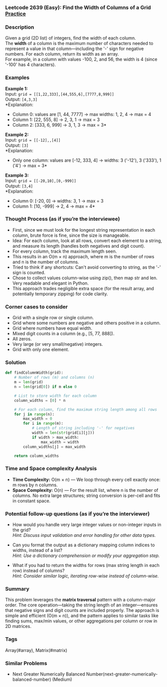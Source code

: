 ### Leetcode 2639 (Easy): Find the Width of Columns of a Grid [Practice](https://leetcode.com/problems/find-the-width-of-columns-of-a-grid)

### Description  
Given a grid (2D list) of integers, find the width of each column.  
The **width** of a column is the maximum number of characters needed to represent a value in that column—including the '-' sign for negative numbers. For each column, return its width as an array.  
For example, in a column with values -100, 2, and 56, the width is 4 (since '-100' has 4 characters).

### Examples  

**Example 1:**  
Input: `grid = [[1,22,333],[44,555,6],[7777,8,999]]`  
Output: `[4,3,3]`  
*Explanation:  
- Column 0: values are [1, 44, 7777] → max widths: 1, 2, 4 → max = 4  
- Column 1: [22, 555, 8] → 2, 3, 1 → max = 3  
- Column 2: [333, 6, 999] → 3, 1, 3 → max = 3*

**Example 2:**  
Input: `grid = [[-12],,[4]]`  
Output: `[3]`  
*Explanation:  
- Only one column: values are [-12, 333, 4] → widths: 3 ('-12'), 3 ('333'), 1 ('4') → max = 3*

**Example 3:**  
Input: `grid = [[-20,10],[0,-999]]`  
Output: `[3,4]`  
*Explanation:  
- Column 0: [-20, 0] → widths: 3, 1 → max = 3  
- Column 1: [10, -999] → 2, 4 → max = 4*

### Thought Process (as if you’re the interviewee)  
- First, since we must look for the longest string representation in each column, brute force is fine, since the size is manageable.
- Idea: For each column, look at all rows, convert each element to a string, and measure its length (handles both negatives and digit count).
- For every column, track the maximum length seen.
- This results in an O(m × n) approach, where m is the number of rows and n is the number of columns.
- Tried to think if any shortcuts: Can't avoid converting to string, as the '-' sign is counted.
- Chose to collect values column-wise using zip(), then map str and len. Very readable and elegant in Python.
- This approach trades negligible extra space (for the result array, and potentially temporary zipping) for code clarity.

### Corner cases to consider  
- Grid with a single row or single column.
- Grid where some numbers are negative and others positive in a column.
- Grid where numbers have equal width.
- Mixed digit counts in a column (e.g., [5, 77, 888]).
- All zeros.
- Very large (or very small/negative) integers.
- Grid with only one element.

### Solution

```python
def findColumnWidth(grid):
    # Number of rows (m) and columns (n)
    m = len(grid)
    n = len(grid[0]) if m else 0

    # List to store width for each column
    column_widths = [0] * n

    # For each column, find the maximum string length among all rows
    for j in range(n):
        max_width = 0
        for i in range(m):
            # Length of string including '-' for negatives
            width = len(str(grid[i][j]))
            if width > max_width:
                max_width = width
        column_widths[j] = max_width

    return column_widths
```

### Time and Space complexity Analysis  

- **Time Complexity:** O(m × n) — We loop through every cell exactly once: m rows by n columns.
- **Space Complexity:** O(n) — For the result list, where n is the number of columns. No extra large structures; string conversion is per-cell and fits in constant space.

### Potential follow-up questions (as if you’re the interviewer)  

- How would you handle very large integer values or non-integer inputs in the grid?  
  *Hint: Discuss input validation and error handling for other data types.*

- Can you format the output as a dictionary mapping column indices to widths, instead of a list?  
  *Hint: Use a dictionary comprehension or modify your aggregation step.*

- What if you had to return the widths for rows (max string length in each row) instead of columns?  
  *Hint: Consider similar logic, iterating row-wise instead of column-wise.*

### Summary
This problem leverages the **matrix traversal** pattern with a column-major order. The core operation—taking the string length of an integer—ensures that negative signs and digit counts are included properly. The approach is simple and efficient (O(m × n)), and the pattern applies to similar tasks like finding sums, max/min values, or other aggregations per column or row in 2D matrices.

### Tags
Array(#array), Matrix(#matrix)

### Similar Problems
- Next Greater Numerically Balanced Number(next-greater-numerically-balanced-number) (Medium)